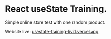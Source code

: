 # React useState Training.
Simple online store test with one random product.

Website live:
[usestate-training-livid.vercel.app](usestate-training-livid.vercel.app)
